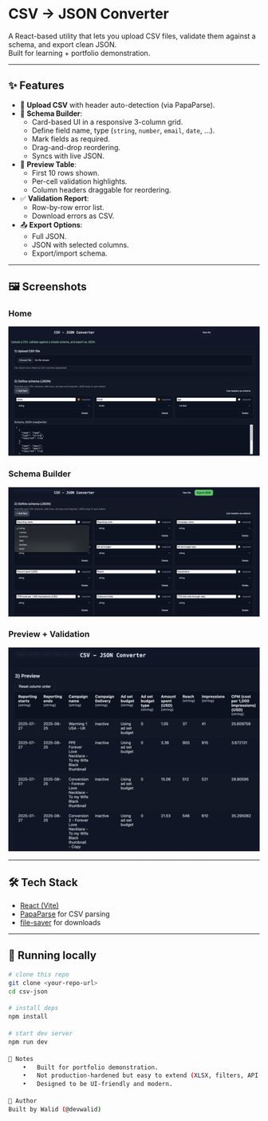 # CSV → JSON Converter

A React-based utility that lets you upload CSV files, validate them against a schema, and export clean JSON.  
Built for learning + portfolio demonstration.

---

## ✨ Features

- 📂 **Upload CSV** with header auto-detection (via PapaParse).
- 📝 **Schema Builder**:
  - Card-based UI in a responsive 3-column grid.
  - Define field name, type (`string`, `number`, `email`, `date`, …).
  - Mark fields as required.
  - Drag-and-drop reordering.
  - Syncs with live JSON.
- 👀 **Preview Table**:
  - First 10 rows shown.
  - Per-cell validation highlights.
  - Column headers draggable for reordering.
- ✅ **Validation Report**:
  - Row-by-row error list.
  - Download errors as CSV.
- 📤 **Export Options**:
  - Full JSON.
  - JSON with selected columns.
  - Export/import schema.

---

## 🖼️ Screenshots

### Home
![Upload + Schema](./screenshots/upload-schema.png)

### Schema Builder
![Schema Builder](./screenshots/schema-builder.png)

### Preview + Validation
![Preview Table](./screenshots/preview.png)

---

## 🛠️ Tech Stack

- [React (Vite)](https://vitejs.dev/)
- [PapaParse](https://www.papaparse.com/) for CSV parsing
- [file-saver](https://github.com/eligrey/FileSaver.js/) for downloads

---

## 🚀 Running locally

```bash
# clone this repo
git clone <your-repo-url>
cd csv-json

# install deps
npm install

# start dev server
npm run dev

📌 Notes
	•	Built for portfolio demonstration.
	•	Not production-hardened but easy to extend (XLSX, filters, API integration, etc.).
	•	Designed to be UI-friendly and modern.

👤 Author
Built by Walid (@devwalid)
